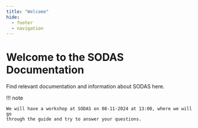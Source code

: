 ```yaml
---
title: "Welcome"
hide:
  - footer
  - navigation
---
```


# Welcome to the SODAS Documentation

Find relevant documentation and information about SODAS here.

!!! note

    We will have a workshop at SODAS on 08-11-2024 at 13:00, where we will go
    through the guide and try to answer your questions.
